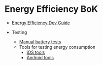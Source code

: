 # Energy Efficiency BoK

* [Energy Efficiency Dev Guide](./ENERGY_GUIDE_DEV.md)

* Testing
    * [Manual battery tests](./QA.md)
    * Tools for testing energy consumption
        * [iOS tools](./QA_iOS.md)
        * [Android tools](./QA_Android.md)

